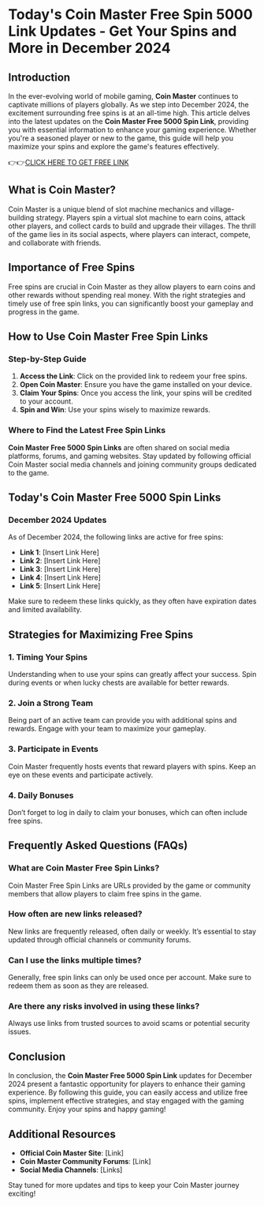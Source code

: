 # Today's Coin Master Free Spin 5000 Link Updates - Get Your Spins and More in December 2024

## Introduction

In the ever-evolving world of mobile gaming, **Coin Master** continues to captivate millions of players globally. As we step into December 2024, the excitement surrounding free spins is at an all-time high. This article delves into the latest updates on the **Coin Master Free 5000 Spin Link**, providing you with essential information to enhance your gaming experience. Whether you're a seasoned player or new to the game, this guide will help you maximize your spins and explore the game's features effectively.

👉👉[CLICK HERE TO GET FREE LINK](https://todaylink.site/Coinspins/)

## What is Coin Master?

Coin Master is a unique blend of slot machine mechanics and village-building strategy. Players spin a virtual slot machine to earn coins, attack other players, and collect cards to build and upgrade their villages. The thrill of the game lies in its social aspects, where players can interact, compete, and collaborate with friends.

## Importance of Free Spins

Free spins are crucial in Coin Master as they allow players to earn coins and other rewards without spending real money. With the right strategies and timely use of free spin links, you can significantly boost your gameplay and progress in the game. 

## How to Use Coin Master Free Spin Links

### Step-by-Step Guide

1. **Access the Link**: Click on the provided link to redeem your free spins.
2. **Open Coin Master**: Ensure you have the game installed on your device.
3. **Claim Your Spins**: Once you access the link, your spins will be credited to your account.
4. **Spin and Win**: Use your spins wisely to maximize rewards.

### Where to Find the Latest Free Spin Links

**Coin Master Free 5000 Spin Links** are often shared on social media platforms, forums, and gaming websites. Stay updated by following official Coin Master social media channels and joining community groups dedicated to the game.

## Today's Coin Master Free 5000 Spin Links

### December 2024 Updates

As of December 2024, the following links are active for free spins:

- **Link 1**: [Insert Link Here]
- **Link 2**: [Insert Link Here]
- **Link 3**: [Insert Link Here]
- **Link 4**: [Insert Link Here]
- **Link 5**: [Insert Link Here]

Make sure to redeem these links quickly, as they often have expiration dates and limited availability.

## Strategies for Maximizing Free Spins

### 1. Timing Your Spins

Understanding when to use your spins can greatly affect your success. Spin during events or when lucky chests are available for better rewards.

### 2. Join a Strong Team

Being part of an active team can provide you with additional spins and rewards. Engage with your team to maximize your gameplay.

### 3. Participate in Events

Coin Master frequently hosts events that reward players with spins. Keep an eye on these events and participate actively.

### 4. Daily Bonuses

Don’t forget to log in daily to claim your bonuses, which can often include free spins.

## Frequently Asked Questions (FAQs)

### What are Coin Master Free Spin Links?

Coin Master Free Spin Links are URLs provided by the game or community members that allow players to claim free spins in the game.

### How often are new links released?

New links are frequently released, often daily or weekly. It’s essential to stay updated through official channels or community forums.

### Can I use the links multiple times?

Generally, free spin links can only be used once per account. Make sure to redeem them as soon as they are released.

### Are there any risks involved in using these links?

Always use links from trusted sources to avoid scams or potential security issues.

## Conclusion

In conclusion, the **Coin Master Free 5000 Spin Link** updates for December 2024 present a fantastic opportunity for players to enhance their gaming experience. By following this guide, you can easily access and utilize free spins, implement effective strategies, and stay engaged with the gaming community. Enjoy your spins and happy gaming!

## Additional Resources

- **Official Coin Master Site**: [Link]
- **Coin Master Community Forums**: [Link]
- **Social Media Channels**: [Links]

Stay tuned for more updates and tips to keep your Coin Master journey exciting!
